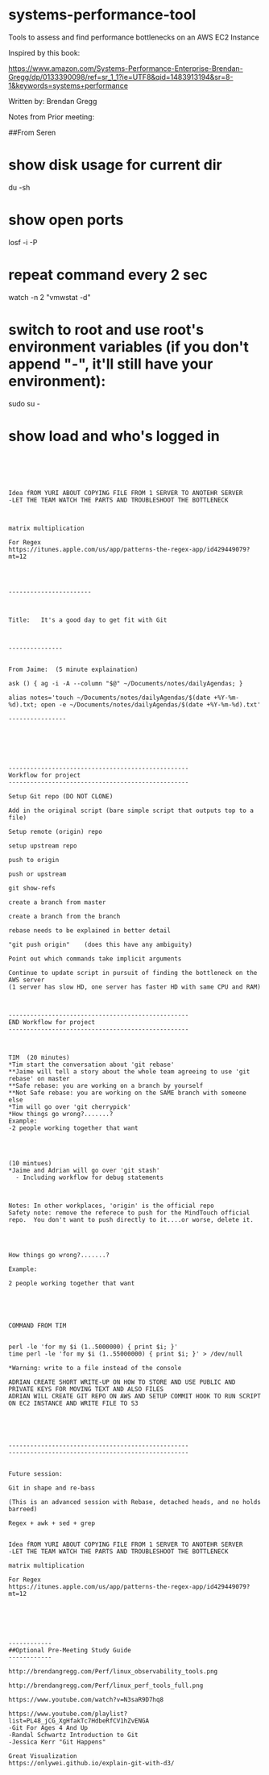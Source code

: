 # systems-performance-tool
Tools to assess and find performance bottlenecks on an AWS EC2 Instance


Inspired by this book:

https://www.amazon.com/Systems-Performance-Enterprise-Brendan-Gregg/dp/0133390098/ref=sr_1_1?ie=UTF8&qid=1483913194&sr=8-1&keywords=systems+performance


Written by: Brendan Gregg










Notes from Prior meeting:


##From Seren


# show disk usage for current dir
du -sh

# show open ports
losf -i -P

# repeat command every 2 sec
watch -n 2 "vmwstat -d"

# switch to root and use root's environment variables (if you don't append "-", it'll still have your environment):
sudo su -

# show load and who's logged in



```





Idea fROM YURI ABOUT COPYING FILE FROM 1 SERVER TO ANOTEHR SERVER
-LET THE TEAM WATCH THE PARTS AND TROUBLESHOOT THE BOTTLENECK



matrix multiplication

For Regex
https://itunes.apple.com/us/app/patterns-the-regex-app/id429449079?mt=12




-----------------------



Title:   It's a good day to get fit with Git



---------------


From Jaime:  (5 minute explaination)

ask () { ag -i -A --column "$@" ~/Documents/notes/dailyAgendas; }

alias notes='touch ~/Documents/notes/dailyAgendas/$(date +%Y-%m-%d).txt; open -e ~/Documents/notes/dailyAgendas/$(date +%Y-%m-%d).txt'

----------------






--------------------------------------------------
Workflow for project
--------------------------------------------------

Setup Git repo (DO NOT CLONE)

Add in the original script (bare simple script that outputs top to a file)

Setup remote (origin) repo

setup upstream repo

push to origin

push or upstream

git show-refs

create a branch from master

create a branch from the branch

rebase needs to be explained in better detail

"git push origin"    (does this have any ambiguity)

Point out which commands take implicit arguments

Continue to update script in pursuit of finding the bottleneck on the AWS server
(1 server has slow HD, one server has faster HD with same CPU and RAM)



--------------------------------------------------
END Workflow for project
--------------------------------------------------



TIM  (20 minutes)
*Tim start the conversation about 'git rebase'
**Jaime will tell a story about the whole team agreeing to use 'git rebase' on master
**Safe rebase: you are working on a branch by yourself
**Not Safe rebase: you are working on the SAME branch with someone else
*Tim will go over 'git cherrypick'
*How things go wrong?.......?
Example:
-2 people working together that want




(10 mintues)
*Jaime and Adrian will go over 'git stash'
  - Including workflow for debug statements



Notes: In other workplaces, 'origin' is the official repo
Safety note: remove the referece to push for the MindTouch official repo.  You don't want to push directly to it....or worse, delete it.




How things go wrong?.......?

Example:

2 people working together that want





COMMAND FROM TIM


perl -le 'for my $i (1..5000000) { print $i; }'
time perl -le 'for my $i (1..55000000) { print $i; }' > /dev/null

*Warning: write to a file instead of the console

ADRIAN CREATE SHORT WRITE-UP ON HOW TO STORE AND USE PUBLIC AND PRIVATE KEYS FOR MOVING TEXT AND ALSO FILES
ADRIAN WILL CREATE GIT REPO ON AWS AND SETUP COMMIT HOOK TO RUN SCRIPT ON EC2 INSTANCE AND WRITE FILE TO S3





--------------------------------------------------
--------------------------------------------------


Future session:

Git in shape and re-bass

(This is an advanced session with Rebase, detached heads, and no holds barreed)

Regex + awk + sed + grep


Idea fROM YURI ABOUT COPYING FILE FROM 1 SERVER TO ANOTEHR SERVER
-LET THE TEAM WATCH THE PARTS AND TROUBLESHOOT THE BOTTLENECK

matrix multiplication

For Regex
https://itunes.apple.com/us/app/patterns-the-regex-app/id429449079?mt=12






------------
##Optional Pre-Meeting Study Guide
------------

http://brendangregg.com/Perf/linux_observability_tools.png

http://brendangregg.com/Perf/linux_perf_tools_full.png

https://www.youtube.com/watch?v=N3saR9D7hq8

https://www.youtube.com/playlist?list=PL48_jCG_XgHfakTc7HdbeRfCV1hZvENGA
-Git For Ages 4 And Up
-Randal Schwartz Introduction to Git
-Jessica Kerr "Git Happens"

Great Visualization
https://onlywei.github.io/explain-git-with-d3/





